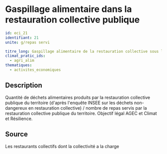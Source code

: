 # Gaspillage alimentaire dans la restauration collective publique
```yaml
id: eci_21
identifiant: 21
unite: g/repas servi

titre_long: Gaspillage alimentaire de la restauration collective sous la compétence de la collectivité (g/repas servi)
climat_pratic_ids:
  - agri_alim
thematiques:
  - activites_economiques
```
## Description
Quantité de déchets alimentaires produits par la restauration collective publique du territoire (d'après l'enquête INSEE sur les déchets non-dangereux en restauration collective) / nombre de repas servis par  la restauration collective publique du territoire. Objectif légal AGEC et Climat et Résilience.

## Source
Les restaurants collectifs dont la collectivité a la charge

